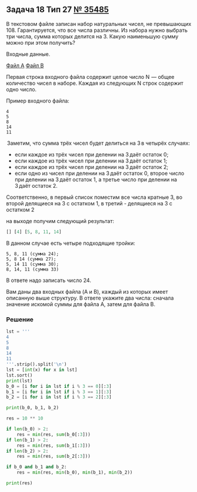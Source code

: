 
## Задача 18 Тип 27 [№ 35485](https://inf-ege.sdamgia.ru/problem?id=35485)

В текстовом файле записан набор натуральных чисел, не превышающих 108. Гарантируется, что все числа различны. Из набора нужно выбрать три числа, сумма которых делится на 3. Какую наименьшую сумму можно при этом получить?

Входные данные.

[Файл A](https://inf-ege.sdamgia.ru/get_file?id=83829)
[Файл B](https://inf-ege.sdamgia.ru/get_file?id=83830)

Первая строка входного файла содержит целое число N  — общее количество чисел в наборе. Каждая из следующих N строк содержит одно число.

Пример входного файла:
```
4
5
8
14
11
```
 Заметим, что сумма трёх чисел будет делиться на 3 в четырёх случаях:
* если каждое из трёх чисел при делении на 3 даёт остаток 0; 
* если каждое из трёх чисел при делении на 3 даёт остаток 1;
* если каждое из трёх чисел при делении на 3 даёт остаток 2; 
* если одно из чисел при делении на 3 даёт остаток 0, второе число при делении на 3 даёт остаток 1, а третье число при делении на 3 даёт остаток 2. 


Соответственно, в первый список поместим все числа кратные 3,
во второй делящиеся на 3 с остатком 1,
в третий - делящиеся на 3 с остатком 2

на выходе получим следующий результат:
```python
[] [4] [5, 8, 11, 14]
```

В данном случае есть четыре подходящие тройки:
```
5, 8, 11 (сумма 24);
5, 8 14 (сумма 27);
5, 14 11 (сумма 30);
8, 14, 11 (сумма 33)
```
В ответе надо записать число 24.

Вам даны два входных файла (A и B), каждый из которых имеет описанную выше структуру. В ответе укажите два числа: сначала значение искомой суммы для файла A, затем для файла B.


### Решение


```python
lst = '''
4
5
8
14
11
'''.strip().split('\n')
lst = [int(x) for x in lst]
lst.sort()
print(lst)
b_0 = [i for i in lst if i % 3 == 0][:3]
b_1 = [i for i in lst if i % 3 == 1][:3]
b_2 = [i for i in lst if i % 3 == 2][:3]

print(b_0, b_1, b_2)

res = 10 ** 10

if len(b_0) > 2:
    res = min(res, sum(b_0[:3]))   
if len(b_1) > 2:
    res = min(res, sum(b_1[:3]))
if len(b_2) > 2:
    res = min(res, sum(b_2[:3])) 

if b_0 and b_1 and b_2:
    res = min(res, min(b_0), min(b_1), min(b_2))

print(res)
```


